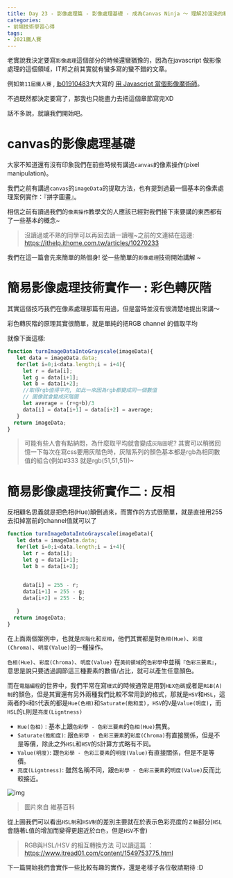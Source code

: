 ```yaml
---
title: Day 23 - 影像處理篇 - 影像處理基礎 - 成為Canvas Ninja ～ 理解2D渲染的精髓
categories: 
- 前端技術學習心得
tags:
- 2021鐵人賽
---
```



老實說我決定要寫`影像處理`這個部分的時候還蠻猶豫的，因為在javascript 做影像處理的這個領域，IT邦之前其實就有蠻多寫的蠻不錯的文章。

例如`第11屆鐵人賽` , [lb01910483](https://ithelp.ithome.com.tw/users/20121089/ironman/2838?page=3)大大寫的 [用 Javascript 當個影像魔術師](https://ithelp.ithome.com.tw/users/20121089/ironman/2838?page=3)。

不過既然都決定要寫了，那我也只能盡力去把這個章節寫完XD

話不多說，就讓我們開始吧。

# canvas的影像處理基礎

大家不知道還有沒有印象我們在前些時候有講過`canvas`的像素操作(pixel manipulation)。

我們之前有講過`canvas`的`imageData`的提取方法，也有提到過最一個基本的像素處理案例實作：『拼字圖畫』。

相信之前有讀過我們的`像素操作`教學文的人應該已經對我們接下來要講的東西都有了一些基本的概念~

> 沒讀過或不熟的同學可以再回去讀一讀喔~之前的文連結在這邊: https://ithelp.ithome.com.tw/articles/10270233

我們在這一篇會先來簡單的熱個身! 從一些簡單的`影像處理`技術開始講解 ~

# 簡易影像處理技術實作一 : 彩色轉灰階

其實這個技巧我們在像素處理那篇有用過，但是當時並沒有很清楚地提出來講～

彩色轉灰階的原理其實很簡單，就是單純的把RGB channel 的值取平均

就像下面這樣:

````javascript
function turnImageDataIntoGrayscale(imageData){
   let data = imageData.data;
   for(let i=0;i<data.length;i = i+4){
     let r = data[i];
     let g = data[i+1];
     let b = data[i+2];
     //取得rgb值得平均, 如此一來因為rgb都變成同一個數值
     // 圖像就會變成灰階圖
     let average = (r+g+b)/3
     data[i] = data[i+1] = data[i+2] = average;
   }
  return imageData;
}
````

> 可能有些人會有點納悶，為什麼取平均就會變成`灰階圖`呢? 其實可以稍微回憶一下每次在寫css要用灰階色時，灰階系列的顏色基本都是rgb為相同數值的組合(例如#333 就是rgb(51,51,51))~


# 簡易影像處理技術實作二 : 反相

反相顧名思義就是把色相(Hue)顛倒過來，而實作的方式很簡單，就是直接用255去扣掉當前的channel值就可以了

````javascript
function turnImageDataIntoGrayscale(imageData){
   let data = imageData.data;
   for(let i=0;i<data.length;i = i+4){
     let r = data[i];
     let g = data[i+1];
     let b = data[i+2];
     

     data[i] = 255 - r;
     data[i+1] = 255 - g;
     data[i+2] = 255 - b;
     
   }
  return imageData;
}
````

在上面兩個案例中，也就是`灰階化`和`反相`，他們其實都是對`色相(Hue)`、`彩度(Chroma)`、`明度(Value)`的一種操作。  

`色相(Hue)`、`彩度(Chroma)`、`明度(Value)` 在`美術領域`的`色彩學`中並稱`『色彩三要素』`，意思是說只要透過調節這三種要素的數值/占比，就可以產生任意顏色。  

而在`電腦編程`的世界中，我們平常在寫`樣式`的時候通常是用到`HEX色碼`或者是`RGB(A)制`的顏色，但是其實還有另外兩種我們比較不常用到的格式，那就是`HSV`和`HSL`，這兩者的`H`和`S`代表的都是`Hue(色相)`和`Saturate(飽和度)`，`HSV`的`V`是`Value(明度)`，而`HSL`的`L`則是`亮度(Ligntness)`

- `Hue(色相)` : 基本上跟`色彩學 - 色彩三要素`的`色相(Hue)`無異。
- `Saturate(飽和度)`: 跟`色彩學 - 色彩三要素`的`彩度(Chroma)`有直接關係，但是不是等價，除此之外`HSL`和`HSV`的`S`計算方式略有不同。
- `Value(明度)`: 跟`色彩學 - 色彩三要素`的`明度(Value)`有直接關係，但是不是等價。
- `亮度(Ligntness)`: 雖然名稱不同，跟`色彩學 - 色彩三要素`的`明度(Value)`反而比較接近。

![img](https://i.imgur.com/LUfWBVU.png)

> 圖片來自 維基百科

從上圖我們可以看出`HSL制`和`HSV制`的差別主要就在於表示色彩亮度的`Ｚ軸`部分(`HSL`會隨著`L`值的增加而變得更趨近於`白色`，但是`HSV`不會)

> RGB與HSL/HSV 的相互轉換方法 可以讀這篇 ： https://www.itread01.com/content/1549753775.html

下一篇開始我們會實作一些比較有趣的實作，還是老樣子各位敬請期待 :D